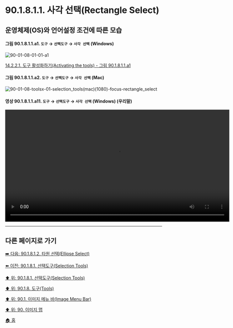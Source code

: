 # 90.1.8.1.1. 사각 선택(Rectangle Select)
## 운영체제(OS)와 언어설정 조건에 따른 모습

<a id="90-01-08-01-01-a1"></a>

#### 그림 90.1.8.1.1.a1. `도구` → `선택도구` → `사각 선택` (Windows)
![90-01-08-01-01-a1](https://github.com/wonder13662/gimp/assets/15767104/f5ed399b-c2eb-4e24-9ee1-1e925a0ed26e)

[14.2.2.1. 도구 활성화하기(Activating the tools) - 그림 90.1.8.1.1.a1](./14-02-02-01-activating_the_tool.md#90-01-08-01-01-a1)

<a id="90-01-08-01-01-a2"></a>

#### 그림 90.1.8.1.1.a2. `도구` → `선택도구` → `사각 선택` (Mac)
![90-01-08-toolsx-01-selection_tools(mac)(1080)-focus-rectangle_select](https://github.com/wonder13662/gimp/assets/15767104/a43dcc8d-2426-42c7-8938-7c99bae2fdb3)

<a id="90-01-08-01-01-a11"></a>

#### 영상 90.1.8.1.1.a11. `도구` → `선택도구` → `사각 선택` (Windows) (우리말)
<video controls="controls" width="720" src="https://github.com/wonder13662/gimp/assets/15767104/2725f0ad-2223-420b-addd-1456d391ee87"></video>

***

## 다른 페이지로 가기

[➡️ 다음: 90.1.8.1.2. 타원 선택(Ellipse Select)](./90-01-08-01-02-ellipse_select.md)

[⬅️ 이전: 90.1.8.1. 선택도구(Selection Tools)](./90-01-08-01-00-selection_tools.md)

[⬆️ 위: 90.1.8.1. 선택도구(Selection Tools)](./90-01-08-01-00-selection_tools.md)

[⬆️ 위: 90.1.8. 도구(Tools)](./90-01-08-00-tools.md)

[⬆️ 위: 90.1. 이미지 메뉴 바(Image Menu Bar)](./90-01-00-image-menu-bar.md)

[⬆️ 위: 90. 이미지 맵](./90-00-image-map.md)

[🏠 홈](./00-home.md)
